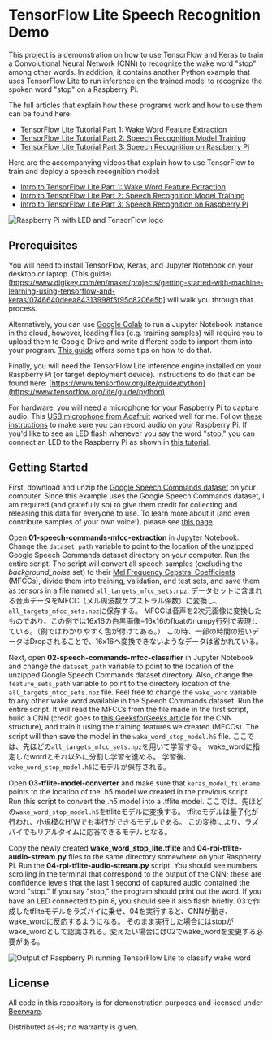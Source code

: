 TensorFlow Lite Speech Recognition Demo
========

This project is a demonstration on how to use TensorFlow and Keras to train a Convolutional Neural Network (CNN) to recognize the wake word "stop" among other words. In addition, it contains another Python example that uses TensorFlow Lite to run inference on the trained model to recognize the spoken word "stop" on a Raspberry Pi.

The full articles that explain how these programs work and how to use them can be found here:
* [TensorFlow Lite Tutorial Part 1: Wake Word Feature Extraction](https://www.digikey.com/en/maker/projects/tensorflow-lite-tutorial-part-1-wake-word-feature-extraction/54e1ce8520154081a58feb301ef9d87a)
* [TensorFlow Lite Tutorial Part 2: Speech Recognition Model Training](https://www.digikey.com/en/maker/projects/tensorflow-lite-tutorial-part-2-speech-recognition-model-training/d8d04a2b60a442cf8c3fa5c0dd2a292b)
* [TensorFlow Lite Tutorial Part 3: Speech Recognition on Raspberry Pi](https://www.digikey.com/en/maker/projects/tensorflow-lite-tutorial-part-3-speech-recognition-on-raspberry-pi/8a2dc7d8a9a947b4a953d37d3b271c71)

Here are the accompanying videos that explain how to use TensorFlow to train and deploy a speech recognition model:
* [Intro to TensorFlow Lite Part 1: Wake Word Feature Extraction](https://www.youtube.com/watch?v=0fn7pj7Dutc)
* [Intro to TensorFlow Lite Part 2: Speech Recognition Model Training](https://www.youtube.com/watch?v=yv_WVwr6OkI)
* [Intro to TensorFlow Lite Part 3: Speech Recognition on Raspberry Pi](https://www.youtube.com/watch?v=8-vl9bNY9aI)

![Raspberry Pi with LED and TensorFlow logo](https://raw.githubusercontent.com/ShawnHymel/tflite-speech-recognition/master/Images/tflite-rpi-cover.jpg)

Prerequisites
--------------

You will need to install TensorFlow, Keras, and Jupyter Notebook on your desktop or laptop. (This guide)[https://www.digikey.com/en/maker/projects/getting-started-with-machine-learning-using-tensorflow-and-keras/0746640deea84313998f5f95c8206e5b] will walk you through that process. 

Alternatively, you can use [Google Colab](https://colab.research.google.com/) to run a Jupyter Notebook instance in the cloud, however, loading files (e.g. training samples) will require you to upload them to Google Drive and write different code to import them into your program. [This guide](https://towardsdatascience.com/3-ways-to-load-csv-files-into-colab-7c14fcbdcb92) offers some tips on how to do that.

Finally, you will need the TensorFlow Lite inference engine installed on your Raspberry Pi (or target deployment device). Instructions to do that can be found here: [https://www.tensorflow.org/lite/guide/python](https://www.tensorflow.org/lite/guide/python).

For hardware, you will need a microphone for your Raspberry Pi to capture audio. This [USB microphone from Adafruit](https://www.adafruit.com/product/3367) worked well for me. Follow [these instructions](https://learn.adafruit.com/usb-audio-cards-with-a-raspberry-pi/instructions) to make sure you can record audio on your Raspberry Pi. If you'd like to see an LED flash whenever you say the word "stop," you can connect an LED to the Raspberry Pi as shown in [this tutorial](https://raspberrypihq.com/making-a-led-blink-using-the-raspberry-pi-and-python/). 

Getting Started
---------------

First, download and unzip the [Google Speech Commands dataset](https://storage.cloud.google.com/download.tensorflow.org/data/speech_commands_v0.02.tar.gz) on your computer. Since this example uses the Google Speech Commands dataset, I am required (and gratefully so) to give them credit for collecting and releasing this data for everyone to use. To learn more about it (and even contribute samples of your own voice!), please see [this page](https://github.com/tensorflow/docs/blob/master/site/en/r1/tutorials/sequences/audio_recognition.md).

Open **01-speech-commands-mfcc-extraction** in Jupyter Notebook. Change the `dataset_path` variable to point to the location of the unzipped Google Speech Commands dataset directory on your computer. Run the entire script. The script will convert all speech samples (excluding the _background_noise_ set) to their [Mel Frequency Cepstral Coefficients](http://practicalcryptography.com/miscellaneous/machine-learning/guide-mel-frequency-cepstral-coefficients-mfccs/) (MFCCs), divide them into training, validation, and test sets, and save them as tensors in a file named `all_targets_mfcc_sets.npz`.
データセットに含まれる音声データをMFCC（メル周波数ケプストラル係数）に変換し、`all_targets_mfcc_sets.npz`に保存する。
MFCCは音声を2次元画像に変換したものであり、この例では16x16の白黒画像=16x16のfloatのnumpy行列で表現している。（例ではわかりやすく色が付けてある。）
この時、一部の時間の短いデータはDropされることで、16x16へ変換できないようなデータは省かれている。

Next, open **02-speech-commands-mfcc-classifier** in Jupyter Notebook and change the `dataset_path` variable to point to the location of the unzipped Google Speech Commands dataset directory. Also, change the `feature_sets_path` variable to point to the directory location of the `all_targets_mfcc_sets.npz` file.  Feel free to change the `wake_word` variable to any other wake word available in the Speech Commands dataset. Run the entire script. It will read the MFCCs from the file made in the first script, build a CNN (credit goes to [this GeeksforGeeks article](https://www.geeksforgeeks.org/python-image-classification-using-keras/) for the CNN structure), and train it using the training features we created (MFCCs). The script will then save the model in the `wake_word_stop_model.h5` file.
ここでは、先ほどの`all_targets_mfcc_sets.npz`を用いて学習する。
wake_wordに指定したwordとそれ以外に分割し学習を進める。
学習後、`wake_word_stop_model.h5`にモデルが保存される。

Open **03-tflite-model-converter** and make sure that `keras_model_filename` points to the location of the .h5 model we created in the previous script. Run this script to convert the .h5 model into a .tflite model.
ここでは、先ほどの`wake_word_stop_model.h5`をtfliteモデルに変換する。
tfliteモデルは量子化が行われ、小規模なH/Wでも実行ができるモデルである。
この変換により、ラズパイでもリアルタイムに応答できるモデルとなる。

Copy the newly created **wake_word_stop_lite.tflite** and **04-rpi-tflite-audio-stream.py** files to the same directory somewhere on your Raspberry Pi. Run the **04-rpi-tflite-audio-stream.py** script. You should see numbers scrolling in the terminal that correspond to the output of the CNN; these are confidence levels that the last 1 second of captured audio contained the word "stop." If you say "stop," the program should print out the word. If you have an LED connected to pin 8, you should see it also flash briefly.
03で作成したtfliteモデルをラズパイに乗せ、04を実行すると、CNNが動き、wake_wordに反応するようになる。
そのまま実行した場合にはstopがwake_wordとして認識される。変えたい場合には02でwake_wordを変更する必要がある。

![Output of Raspberry Pi running TensorFlow Lite to classify wake word](https://raw.githubusercontent.com/ShawnHymel/tflite-speech-recognition/master/Images/tflite-pi-wake-word-output.png)

License
-------

All code in this repository is for demonstration purposes and licensed under [Beerware](https://en.wikipedia.org/wiki/Beerware).

Distributed as-is; no warranty is given.
